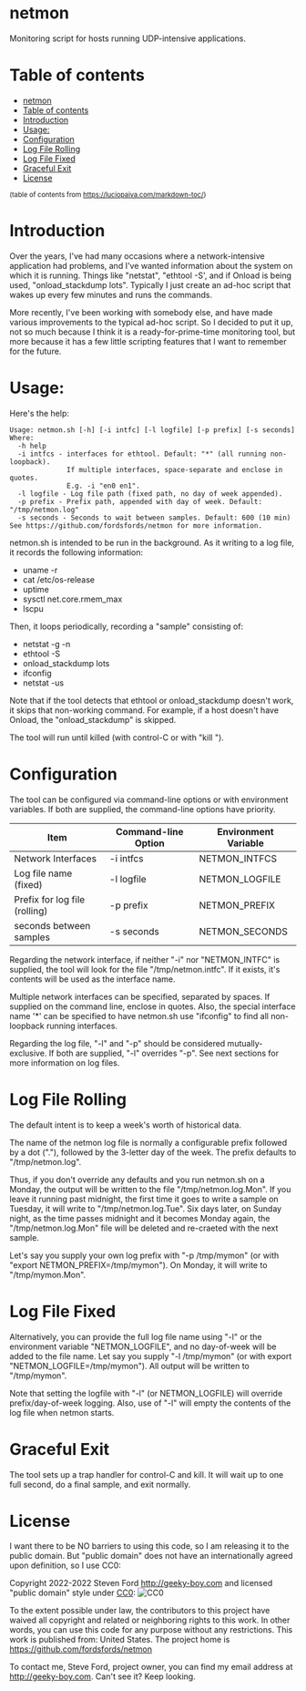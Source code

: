 # netmon

Monitoring script for hosts running UDP-intensive applications.

# Table of contents
- [netmon](#netmon)
- [Table of contents](#table-of-contents)
- [Introduction](#introduction)
- [Usage:](#usage)
- [Configuration](#configuration)
- [Log File Rolling](#log-file-rolling)
- [Log File Fixed](#log-file-fixed)
- [Graceful Exit](#graceful-exit)
- [License](#license)

<sup>(table of contents from https://luciopaiva.com/markdown-toc/)</sup>

# Introduction

Over the years, I've had many occasions where a network-intensive application
had problems, and I've wanted information about the system on which it
is running. Things like "netstat", "ethtool -S', and if Onload is being used,
"onload_stackdump lots". Typically I just create an ad-hoc script that wakes
up every few minutes and runs the commands.

More recently, I've been working with somebody else, and have made various
improvements to the typical ad-hoc script. So I decided to put it up,
not so much because I think it is a ready-for-prime-time monitoring tool,
but more because it has a few little scripting features that I want to
remember for the future.

# Usage:

Here's the help:
````
Usage: netmon.sh [-h] [-i intfc] [-l logfile] [-p prefix] [-s seconds]
Where:
  -h help
  -i intfcs - interfaces for ethtool. Default: "*" (all running non-loopback).
              If multiple interfaces, space-separate and enclose in quotes.
              E.g. -i "en0 en1".
  -l logfile - Log file path (fixed path, no day of week appended).
  -p prefix - Prefix path, appended with day of week. Default: "/tmp/netmon.log"
  -s seconds - Seconds to wait between samples. Default: 600 (10 min)
See https://github.com/fordsfords/netmon for more information.
````

netmon.sh is intended to be run in the background.
As it writing to a log file, it records the following information:
* uname -r
* cat /etc/os-release
* uptime
* sysctl net.core.rmem_max
* lscpu

Then, it loops periodically, recording a "sample" consisting of:
* netstat -g -n
* ethtool -S <interface>
* onload_stackdump lots
* ifconfig
* netstat -us

Note that if the tool detects that ethtool or onload_stackdump
doesn't work, it skips that non-working command. For example,
if a host doesn't have Onload, the "onload_stackdump" is
skipped.

The tool will run until killed (with control-C or with "kill <pid>").


# Configuration

The tool can be configured via command-line options
or with environment variables.
If both are supplied, the command-line options have priority.

Item | Command-line Option | Environment Variable
---- | ------------------- | --------------------
Network Interfaces | -i intfcs | NETMON_INTFCS
Log file name (fixed) | -l logfile | NETMON_LOGFILE
Prefix for log file (rolling) | -p prefix | NETMON_PREFIX
seconds between samples | -s seconds | NETMON_SECONDS

Regarding the network interface, if neither
"-i" nor "NETMON_INTFC" is supplied, the tool will look
for the file "/tmp/netmon.intfc". If it exists, it's
contents will be used as the interface name.

Multiple network interfaces can be specified,
separated by spaces.
If supplied on the command line,
enclose in quotes.
Also, the special interface name '*'
can be specified to have netmon.sh
use "ifconfig" to find all non-loopback
running interfaces.

Regarding the log file, "-l" and "-p"
should be considered mutually-exclusive.
If both are supplied, "-l" overrides "-p".
See next sections for more information on log files.


# Log File Rolling

The default intent is to keep a week's worth of historical data.

The name of the netmon log file is normally a configurable
prefix followed by a dot ("."), followed by the 3-letter day of the
week. The prefix defaults to "/tmp/netmon.log".

Thus, if you don't override any defaults and you run
netmon.sh on a Monday, the output will be written to the file
"/tmp/netmon.log.Mon". If you leave it running past midnight,
the first time it goes to write a sample on Tuesday, it will write
to "/tmp/netmon.log.Tue". Six days later, on Sunday night,
as the time passes midnight and it becomes Monday again, the
"/tmp/netmon.log.Mon" file will be deleted and re-craeted with
the next sample.

Let's say you supply your own log prefix with "-p /tmp/mymon"
(or with "export NETMON_PREFIX=/tmp/mymon").
On Monday, it will write to "/tmp/mymon.Mon".


# Log File Fixed

Alternatively, you can provide the full log file name using
"-l" or the environment variable "NETMON_LOGFILE", and no
day-of-week will be added to the file name.
Let say you supply "-l /tmp/mymon" (or with
export "NETMON_LOGFILE=/tmp/mymon").
All output will be written to "/tmp/mymon".

Note that setting the logfile with "-l" (or NETMON_LOGFILE)
will override prefix/day-of-week logging.
Also, use of "-l" will empty the contents of
the log file when netmon starts.


# Graceful Exit

The tool sets up a trap handler for control-C and kill.
It will wait up to one full second, do a final sample,
and exit normally.


# License

I want there to be NO barriers to using this code,
so I am releasing it to the public domain.
But "public domain" does not have an internationally agreed upon definition,
so I use CC0:

Copyright 2022-2022 Steven Ford http://geeky-boy.com and licensed
"public domain" style under
[CC0](http://creativecommons.org/publicdomain/zero/1.0/):
![CC0](https://licensebuttons.net/p/zero/1.0/88x31.png "CC0")

To the extent possible under law, the contributors to this project have
waived all copyright and related or neighboring rights to this work.
In other words, you can use this code for any purpose without any
restrictions.  This work is published from: United States.  The project home
is https://github.com/fordsfords/netmon

To contact me, Steve Ford, project owner, you can find my email address
at http://geeky-boy.com.  Can't see it?  Keep looking.
